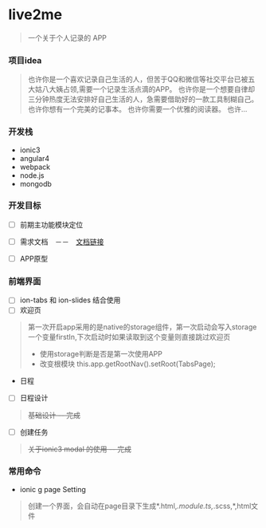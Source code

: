 # live2me

> 一个关于个人记录的 APP


### 项目idea

>  也许你是一个喜欢记录自己生活的人，但苦于QQ和微信等社交平台已被五大姑八大姨占领,需要一个记录生活点滴的APP。
> 也许你是一个想要自律却三分钟热度无法安排好自己生活的人，急需要借助好的一款工具制糊自己。
> 也许你想有一个完美的记事本。
> 也许你需要一个优雅的阅读器。
> 也许...

### 开发栈

* ionic3
* angular4
* webpack
* node.js
* mongodb

### 开发目标

- [ ] 前期主功能模块定位
- [ ] 需求文档　－－　[文档链接](https://luoshilu.gitbooks.io/live2me-demand/content/)
- [ ] APP原型


### 前端界面
- [ ] ion-tabs 和 ion-slides 结合使用
- [ ] 欢迎页
> 第一次开启app采用的是native的storage组件，第一次启动会写入storage一个变量firstIn,下次启动时如果读取到这个变量则直接跳过欢迎页
> * 使用storage判断是否是第一次使用APP
> * 改变根模块 this.app.getRootNav().setRoot(TabsPage);
* 日程
- [ ] 日程设计
> ~~基础设计 -- 完成~~
- [ ] 创建任务
> ~~关于ionic3 modal 的使用 -- 完成~~
### 常用命令
* ionic g page Setting
> 创建一个界面，会自动在page目录下生成*.html,*.module.ts,*.scss,*,html文件
